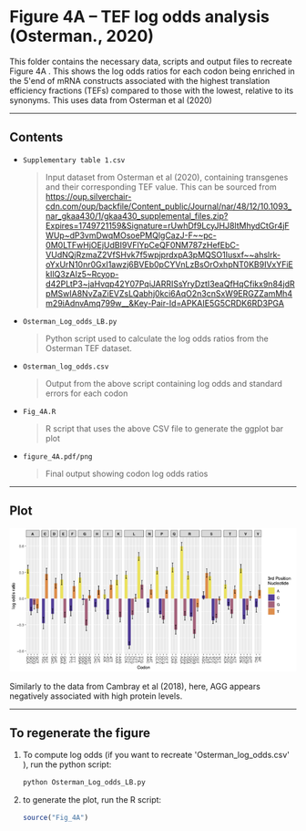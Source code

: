 # Figure 4A – TEF log odds analysis (Osterman., 2020)

This folder contains the necessary data, scripts and output files to recreate Figure 4A . This shows the log odds ratios for each codon being enriched in the 5'end of mRNA constructs associated with the highest translation efficiency fractions (TEFs) compared to those with the lowest, relative to its synonyms. This uses data from Osterman et al (2020)

---
##  Contents

- `Supplementary table 1.csv`  
  > Input dataset from Osterman et al (2020), containing transgenes and their corresponding TEF value.
  > This can be sourced from https://oup.silverchair-cdn.com/oup/backfile/Content_public/Journal/nar/48/12/10.1093_nar_gkaa430/1/gkaa430_supplemental_files.zip?Expires=1749721159&Signature=rUwhDf9LcyJHJ8ltMhydCtGr4jFWUp~dP3vmDwqMOsoePMQlgCazJ-F~~pc-0M0LTFwHjOEjUdBI9VFlYpCeQF0NM787zHefEbC-VUdNQjRzmaZ2VfSHvk7f5wpjprdxpA3pMQSO1Iusxf~~ahslrk-oYxUrN10nr0GxI1awzj6BVEb0pCYVnLzBsOrOxhpNT0KB9IVxYFiEkIlQ3zAIz5~Rcyop-d42PLtP3~jaHvqp42Y07PqiJARRISsYryDztI3eaQfHqCfikx9n84jdRpMSwIA8NvZaZiEVZsLQabhj0kci6AqO2n3cnSxW9ERGZZamMh4m29iAdnvAmq799w__&Key-Pair-Id=APKAIE5G5CRDK6RD3PGA

- `Osterman_Log_odds_LB.py`  
  > Python script used to calculate the log odds ratios from the Osterman TEF dataset.

- `Osterman_log_odds.csv`  
  > Output from the above script containing log odds and standard errors for each codon

- `Fig_4A.R`  
  > R script that uses the above CSV file to generate the ggplot bar plot 

- `figure_4A.pdf/png`  
  > Final output showing codon log odds ratios 

---

## Plot

![Figure 4A](figure_4A.png)

Similarly to the data from Cambray et al (2018), here, AGG appears negatively associated with high protein levels.

---

## To regenerate the figure

1. To compute log odds (if you want to recreate 'Osterman_log_odds.csv' ), run the python script:
   ```bash
   python Osterman_Log_odds_LB.py

2. to generate the plot, run the R script: 
    ```r
    source("Fig_4A")
    ```
